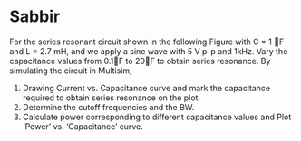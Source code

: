 # Sabbir
For the series resonant circuit shown in the following Figure with C = 1 F and L = 2.7 mH, and we apply a sine wave with 5 V p-p and 1kHz. Vary the capacitance values from 0.1F to 20F to obtain series resonance. By simulating the circuit in Multisim,


1.	Drawing Current vs. Capacitance curve and mark the capacitance required to obtain series resonance on the plot.
2.	Determine the cutoff frequencies and the BW.
3.	Calculate power corresponding to different capacitance values and Plot ‘Power’ vs. ‘Capacitance’ curve.
